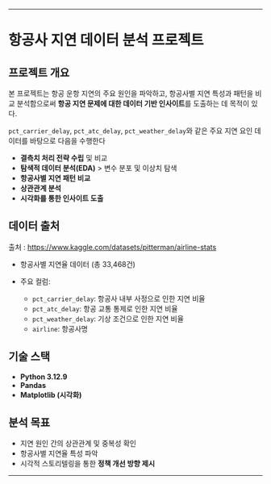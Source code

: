 ---

# 항공사 지연 데이터 분석 프로젝트

## 프로젝트 개요

본 프로젝트는 항공 운항 지연의 주요 원인을 파악하고, 항공사별 지연 특성과 패턴을 비교 분석함으로써 **항공 지연 문제에 대한 데이터 기반 인사이트**를 도출하는 데 목적이 있다.

`pct_carrier_delay`, `pct_atc_delay`, `pct_weather_delay`와 같은 주요 지연 요인 데이터를 바탕으로 다음을 수행한다

* **결측치 처리 전략 수립** 및 비교
* **탐색적 데이터 분석(EDA)** > 변수 분포 및 이상치 탐색
* **항공사별 지연 패턴 비교**
* **상관관계 분석**
* **시각화를 통한 인사이트 도출**

## 데이터 출처

출처 : https://www.kaggle.com/datasets/pitterman/airline-stats

* 항공사별 지연율 데이터 (총 33,468건)
* 주요 컬럼:

  * `pct_carrier_delay`: 항공사 내부 사정으로 인한 지연 비율
  * `pct_atc_delay`: 항공 교통 통제로 인한 지연 비율
  * `pct_weather_delay`: 기상 조건으로 인한 지연 비율
  * `airline`: 항공사명

## 기술 스택

* **Python 3.12.9**
* **Pandas**
* **Matplotlib (시각화)**

## 분석 목표

* 지연 원인 간의 상관관계 및 중복성 확인
* 항공사별 지연율 특성 파악
* 시각적 스토리텔링을 통한 **정책 개선 방향 제시**

---